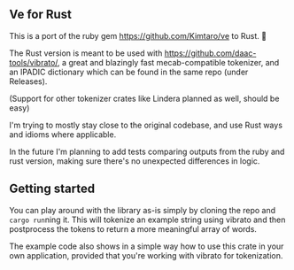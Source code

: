 ## Ve for Rust

This is a port of the ruby gem https://github.com/Kimtaro/ve to Rust. 🦀

The Rust version is meant to be used with https://github.com/daac-tools/vibrato/, a great and blazingly fast mecab-compatible tokenizer, and an IPADIC dictionary which can be found in the same repo (under Releases).

(Support for other tokenizer crates like Lindera planned as well, should be easy)

I'm trying to mostly stay close to the original codebase, and use Rust ways and idioms where applicable.

In the future I'm planning to add tests comparing outputs from the ruby and rust version, making sure there's no unexpected differences in logic.

## Getting started
You can play around with the library as-is simply by cloning the repo and `cargo run`ning it. This will tokenize an example string using vibrato and then postprocess the tokens to return a more meaningful array of words.

The example code also shows in a simple way how to use this crate in your own application, provided that you're working with vibrato for tokenization.
